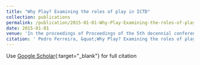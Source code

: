 ```yaml
---
title: "Why Play? Examining the roles of play in ICTD"
collection: publications
permalink: /publication/2015-01-01-Why-Play-Examining-the-roles-of-play-in-ICTD
date: 2015-01-01
venue: 'In the proceedings of Proceedings of the 5th decennial conference on Critical computing: between sense and sensibility'
citation: ' Pedro Ferreira, &quot;Why Play? Examining the roles of play in ICTD.&quot; In the proceedings of Proceedings of the 5th decennial conference on Critical computing: between sense and sensibility, 2015.'
---
```

Use [Google Scholar](https://scholar.google.com/scholar?q=Why+Play?+Examining+the+roles+of+play+in+ICTD){:target="_blank"} for full citation